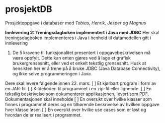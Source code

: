 # prosjektDB
Prosjektoppgave i databaser med *Tobias, Henrik, Jesper og Magnus*

**Innlevering 2: Treningsdagboken implementert i Java med JDBC**
Her skal treningsdagboken implementeres i Java i henhold til datamodellen gitt i innlevering

1. De 5 kravene til funksjonalitet presentert i oppgavebeskrivelsen må være oppfylt. Dette
kan enten gjøres ved å lage et grafisk brukergrensesnitt, eller ved et enkelt tekstlig
grensesnitt. Husk at hensikten her er å trene på å bruke JDBC (Java Database
Connectivity), og ikke selve programmeringen i Java.

Dere skal levere følgende innen 22. mars:
[ ] Et kjørbart program i form av en JAR-fil.
[ ] Kildekoden til programmet i en zip-fil eller lignende.
[ ] En tekstlig beskrivelse som dokumenterer applikasjonen, levert som PDF.
Dokumentasjonen skal inneholde
  [ ] En oversikt over hvilke klasser som finnes i programmet deres og en
tilhørende beskrivelse av hvilken oppgave hver klasse løser.
  [ ] En oversikt over hvilke use cases som er løst og hvordan de er realisert i
programmet.
